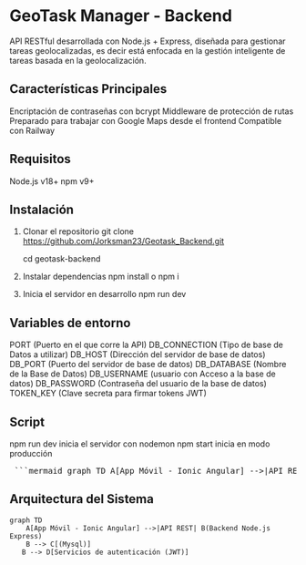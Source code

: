 # GeoTask Manager - Backend
API RESTful desarrollada con Node.js + Express, diseñada para gestionar tareas geolocalizadas,
es decir está enfocada en la gestión inteligente de tareas basada en la geolocalización.
## Características Principales
Encriptación de contraseñas con bcrypt
Middleware de protección de rutas
Preparado para trabajar con Google Maps desde el frontend
Compatible con Railway
## Requisitos
Node.js v18+
npm v9+
## Instalación
1. Clonar el repositorio
   git clone https://github.com/Jorksman23/Geotask_Backend.git

   cd geotask-backend
2. Instalar dependencias
   npm install o npm i
3. Inicia el servidor en desarrollo
   npm run dev
## Variables de entorno
PORT (Puerto en el que corre la API)
DB_CONNECTION (Tipo de base de Datos a utilizar)
DB_HOST (Dirección del servidor de base de datos)
DB_PORT (Puerto del servidor de base de datos)
DB_DATABASE (Nombre de la Base de Datos)
DB_USERNAME (usuario con Acceso a la base de datos)
DB_PASSWORD (Contraseña del usuario de la base de datos) 
TOKEN_KEY (Clave secreta para firmar tokens JWT)
## Script 
npm run dev inicia el servidor con nodemon
npm start inicia en modo producción



<pre> ```mermaid graph TD A[App Móvil - Ionic Angular] -->|API REST| B(Backend Node.js Express) B --> C[(Mysql)] B --> D[Servicios de autenticación (JWT)] ``` </pre>

## Arquitectura del Sistema

```mermaid
graph TD
    A[App Móvil - Ionic Angular] -->|API REST| B(Backend Node.js Express)
    B --> C[(Mysql)]
   B --> D[Servicios de autenticación (JWT)]
